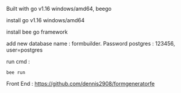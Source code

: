 Built with go v1.16 windows/amd64, beego

install go v1.16 windows/amd64

install bee go framework

add new database name : formbuilder. Password postgres : 123456, user=postgres

run cmd :

```
bee run
```
Front End : https://github.com/dennis2908/formgeneratorfe
